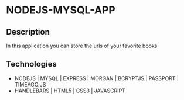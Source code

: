# NODEJS-MYSQL-APP

## Description

In this application you can store the urls of your favorite books

## Technologies
<ul>
  <li> NODEJS | MYSQL | EXPRESS | MORGAN | BCRYPTJS | PASSPORT | TIMEAGO.JS  </li>
  <li>  HANDLEBARS | HTML5 | CSS3 | JAVASCRIPT  </li>
</ul>




